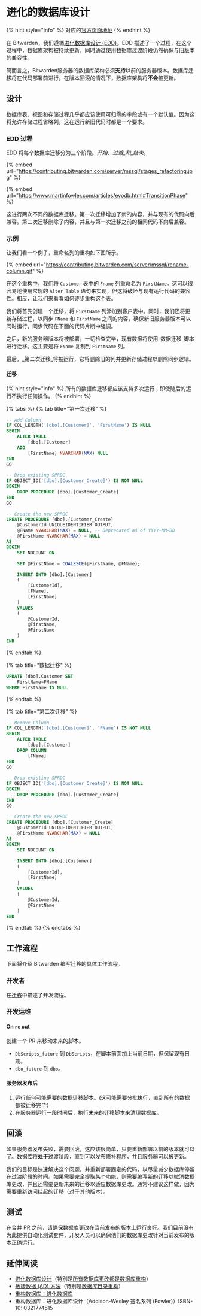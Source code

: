 # 进化的数据库设计

{% hint style="info" %}
对应的[官方页面地址](https://contributing.bitwarden.com/docs/server/mssql/edd)
{% endhint %}

在 Bitwarden，我们遵循[进化数据库设计 (EDD)](https://en.wikipedia.org/wiki/Evolutionary\_database\_design)。EDD 描述了一个过程，在这个过程中，数据库架构被持续更新，同时通过使用数据库过渡阶段仍然确保与旧版本的兼容性。

简而言之，Bitwarden服务器的数据库架构必须**支持**以前的服务器版本。数据库迁移将在代码部署前进行，在版本回滚的情况下，数据库架构将**不会**被更新。

## 设计 <a href="#design" id="design"></a>

数据库表、视图和存储过程几乎都应该使用可归零的字段或有一个默认值。因为这将允许存储过程省略列，这在运行新旧代码时都是一个要求。

### EDD 过程 <a href="#edd-process" id="edd-process"></a>

EDD 将每个数据库迁移分为三个阶段。_开始_、_过渡_和_结束_。

{% embed url="https://contributing.bitwarden.com/server/mssql/stages_refactoring.jpg" %}

{% embed url="https://www.martinfowler.com/articles/evodb.html#TransitionPhase" %}

这进行两次不同的数据库迁移。第一次迁移增加了新的内容，并与现有的代码向后兼容。第二次迁移删除了内容，并且与第一次迁移之前的相同代码不向后兼容。

### 示例 <a href="#example" id="example"></a>

让我们看一个例子，重命名列的重构如下图所示。

{% embed url="https://contributing.bitwarden.com/server/mssql/rename-column.gif" %}

在这个重构中，我们将 `Customer` 表中的 `Fname` 列重命名为 `FirstName`。这可以很容易地使用常规的 `Alter Table` 语句来实现，但这将破坏与现有运行代码的兼容性。相反，让我们来看看如何逐步重构这个表。

我们将首先创建一个迁移，将 `FirstName` 列添加到客户表中。同时，我们还将更新存储过程，以同步 `FName` 和 `FirstName` 之间的内容，确保新旧服务器版本可以同时运行。同步代码在下面的代码片断中强调。

之后，新的服务器版本将被部署，一切检查完毕，现有数据将使用_数据迁移_脚本进行迁移。这主要是将 `FName` 复制到 `FirstName` 列。

最后，_第二次迁移_将被运行，它将删除旧的列并更新存储过程以删除同步逻辑。

#### 迁移 <a href="#migrations" id="migrations"></a>

{% hint style="info" %}
所有的数据库迁移都应该支持多次运行；即使随后的运行不执行任何操作。
{% endhint %}

{% tabs %}
{% tab title="第一次迁移" %}
```sql
-- Add Column
IF COL_LENGTH('[dbo].[Customer]', 'FirstName') IS NULL
BEGIN
    ALTER TABLE
        [dbo].[Customer]
    ADD
        [FirstName] NVARCHAR(MAX) NULL
END
GO

-- Drop existing SPROC
IF OBJECT_ID('[dbo].[Customer_Create]') IS NOT NULL
BEGIN
    DROP PROCEDURE [dbo].[Customer_Create]
END
GO

-- Create the new SPROC
CREATE PROCEDURE [dbo].[Customer_Create]
    @CustomerId UNIQUEIDENTIFIER OUTPUT,
    @FName NVARCHAR(MAX) = NULL, -- Deprecated as of YYYY-MM-DD
    @FirstName NVARCHAR(MAX) = NULL
AS
BEGIN
    SET NOCOUNT ON

    SET @FirstName = COALESCE(@FirstName, @FName);

    INSERT INTO [dbo].[Customer]
    (
        [CustomerId],
        [FName],
        [FirstName]
    )
    VALUES
    (
        @CustomerId,
        @FirstName,
        @FirstName
    )
END
```
{% endtab %}

{% tab title="数据迁移" %}
```sql
UPDATE [dbo].Customer SET
    FirstName=FName
WHERE FirstName IS NULL
```
{% endtab %}

{% tab title="第二次迁移" %}
```sql
-- Remove Column
IF COL_LENGTH('[dbo].[Customer]', 'FName') IS NOT NULL
BEGIN
    ALTER TABLE
        [dbo].[Customer]
    DROP COLUMN
        [FName]
END
GO

-- Drop existing SPROC
IF OBJECT_ID('[dbo].[Customer_Create]') IS NOT NULL
BEGIN
    DROP PROCEDURE [dbo].[Customer_Create]
END
GO

-- Create the new SPROC
CREATE PROCEDURE [dbo].[Customer_Create]
    @CustomerId UNIQUEIDENTIFIER OUTPUT,
    @FirstName NVARCHAR(MAX) = NULL
AS
BEGIN
    SET NOCOUNT ON

    INSERT INTO [dbo].[Customer]
    (
        [CustomerId],
        [FirstName]
    )
    VALUES
    (
        @CustomerId,
        @FirstName
    )
END
```
{% endtab %}
{% endtabs %}

## 工作流程 <a href="#workflow" id="workflow"></a>

下面将介绍 Bitwarden 编写迁移的具体工作流程。

### 开发者 <a href="#developer" id="developer"></a>

在[迁移](migrations.md)中描述了开发流程。

### 开发运维 <a href="#devops" id="devops"></a>

#### **On `rc` cut**

创建一个 PR 来移动未来的脚本。

* `DbScripts_future` 到 `DbScripts`，在脚本前面加上当前日期，但保留现有日期。
* `dbo_future` 到 `dbo`。

#### 服务器发布后 <a href="#after-server-release" id="after-server-release"></a>

1. 运行任何可能需要的数据迁移脚本。(这可能需要分批执行，直到所有的数据都被迁移完毕）
2. 在服务器运行一段时间后，执行未来的迁移脚本来清理数据库。

## 回滚 <a href="#rollbacks" id="rollbacks"></a>

如果服务器发布失败，需要回滚，这应该很简单，只要重新部署以前的版本就可以了。数据库将**处于**过渡阶段，直到可以发布修补程序，并且服务器可以被更新。

我们的目标是快速解决这个问题，并重新部署固定的代码，以尽量减少数据库停留在过渡阶段的时间。如果需要完全提取某个功能，则需要编写新的迁移以撤消数据库更改，并且还需要更新未来的迁移以适应数据库更改。通常不建议这样做，因为需要重新访问挂起的迁移（对于其他版本）。

## 测试 <a href="#testing" id="testing"></a>

在合并 PR 之前，请确保数据库更改在当前发布的版本上运行良好。我们目前没有为此提供自动化测试套件，开发人员可以确保他们的数据库更改针对当前发布的版本正确运行。

## 延伸阅读 <a href="#further-reading" id="further-reading"></a>

* [进化数据库设计](https://martinfowler.com/articles/evodb.html)（特别是[所有数据库更改都是数据库重构](https://martinfowler.com/articles/evodb.html#AllDatabaseChangesAreMigrations)）
* [敏捷数据 (AD) 方法](http://agiledata.org/)（特别是[数据库目录重构](http://agiledata.org/essays/databaseRefactoringCatalog.html)）
* [重构数据库：进化数据库](https://databaserefactoring.com/)
* 重构数据库：进化数据库设计（Addison-Wesley 签名系列 (Fowler)）ISBN-10: 0321774515
